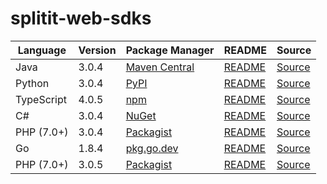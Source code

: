 # splitit-web-sdks

|Language|Version|Package Manager|README|Source|
|-|-|-|-|-|
|Java|3.0.4|[Maven Central](https://central.sonatype.com/artifact/com.konfigthis/splitit-web-java-sdk/3.0.4)|[README](https://github.com/konfig-dev/splitit-web-sdks/tree/HEAD/java#readme)|[Source](https://github.com/konfig-dev/splitit-web-sdks/tree/HEAD/java)|
|Python|3.0.4|[PyPI](https://pypi.org/project/splitit-web-python-sdk/3.0.4)|[README](https://github.com/konfig-dev/splitit-web-sdks/tree/HEAD/python#readme)|[Source](https://github.com/konfig-dev/splitit-web-sdks/tree/HEAD/python)|
|TypeScript|4.0.5|[npm](https://www.npmjs.com/package/splitit-web-typescript-sdk/v/4.0.5)|[README](https://github.com/konfig-dev/splitit-web-sdks/tree/HEAD/typescript#readme)|[Source](https://github.com/konfig-dev/splitit-web-sdks/tree/HEAD/typescript)|
|C#|3.0.4|[NuGet](https://nuget.org/packages/Splitit.Web.Net/3.0.4)|[README](https://github.com/konfig-dev/splitit-web-sdks/tree/HEAD/csharp#readme)|[Source](https://github.com/konfig-dev/splitit-web-sdks/tree/HEAD/csharp)|
|PHP (7.0+)|3.0.4|[Packagist](https://packagist.org/packages/konfig/splitit-web-php-sdk#3.0.4)|[README](https://github.com/konfig-dev/splitit-web-php-sdk/tree/HEAD#readme)|[Source](https://github.com/konfig-dev/splitit-web-php-sdk/tree/HEAD)|
|Go|1.8.4|[pkg.go.dev](https://pkg.go.dev/github.com/konfig-dev/splitit-web-sdks/go)|[README](https://github.com/konfig-dev/splitit-web-sdks/tree/HEAD/go#readme)|[Source](https://github.com/konfig-dev/splitit-web-sdks/tree/HEAD/go)|
|PHP (7.0+)|3.0.5|[Packagist](https://packagist.org/packages/konfig/splitit-web-php-guzzle6-sdk#3.0.5)|[README](https://github.com/konfig-dev/splitit-web-php-guzzle6-sdk/tree/HEAD#readme)|[Source](https://github.com/konfig-dev/splitit-web-php-guzzle6-sdk/tree/HEAD)|